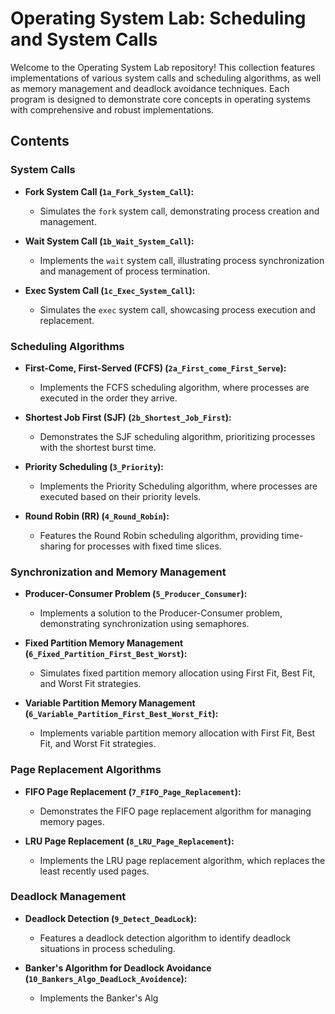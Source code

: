 # Operating System Lab: Scheduling and System Calls

Welcome to the Operating System Lab repository! This collection features implementations of various system calls and scheduling algorithms, as well as memory management and deadlock avoidance techniques. Each program is designed to demonstrate core concepts in operating systems with comprehensive and robust implementations.

## Contents

### System Calls

- **Fork System Call (`1a_Fork_System_Call`):**
  - Simulates the `fork` system call, demonstrating process creation and management.

- **Wait System Call (`1b_Wait_System_Call`):**
  - Implements the `wait` system call, illustrating process synchronization and management of process termination.

- **Exec System Call (`1c_Exec_System_Call`):**
  - Simulates the `exec` system call, showcasing process execution and replacement.

### Scheduling Algorithms

- **First-Come, First-Served (FCFS) (`2a_First_come_First_Serve`):**
  - Implements the FCFS scheduling algorithm, where processes are executed in the order they arrive.

- **Shortest Job First (SJF) (`2b_Shortest_Job_First`):**
  - Demonstrates the SJF scheduling algorithm, prioritizing processes with the shortest burst time.

- **Priority Scheduling (`3_Priority`):**
  - Implements the Priority Scheduling algorithm, where processes are executed based on their priority levels.

- **Round Robin (RR) (`4_Round_Robin`):**
  - Features the Round Robin scheduling algorithm, providing time-sharing for processes with fixed time slices.

### Synchronization and Memory Management

- **Producer-Consumer Problem (`5_Producer_Consumer`):**
  - Implements a solution to the Producer-Consumer problem, demonstrating synchronization using semaphores.

- **Fixed Partition Memory Management (`6_Fixed_Partition_First_Best_Worst`):**
  - Simulates fixed partition memory allocation using First Fit, Best Fit, and Worst Fit strategies.

- **Variable Partition Memory Management (`6_Variable_Partition_First_Best_Worst_Fit`):**
  - Implements variable partition memory allocation with First Fit, Best Fit, and Worst Fit strategies.

### Page Replacement Algorithms

- **FIFO Page Replacement (`7_FIFO_Page_Replacement`):**
  - Demonstrates the FIFO page replacement algorithm for managing memory pages.

- **LRU Page Replacement (`8_LRU_Page_Replacement`):**
  - Implements the LRU page replacement algorithm, which replaces the least recently used pages.

### Deadlock Management

- **Deadlock Detection (`9_Detect_DeadLock`):**
  - Features a deadlock detection algorithm to identify deadlock situations in process scheduling.

- **Banker's Algorithm for Deadlock Avoidance (`10_Bankers_Algo_DeadLock_Avoidence`):**
  - Implements the Banker's Alg
